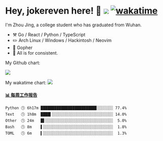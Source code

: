 # Hey, jokereven here! 👋 ![](https://visitor-badge.laobi.icu/badge?page_id=jokereven.readme) [![wakatime](https://wakatime.com/badge/user/eada5769-12fd-41f7-af3d-65254494dce1.svg)](https://wakatime.com/@eada5769-12fd-41f7-af3d-65254494dce1)

I'm Zhou Jing, a college student who has graduated from Wuhan.
-   :hammer_and_pick: Go / React / Python / TypeScript
-   :pencil2: Arch Linux / Windows / Hackintosh / Neovim
-   :seedling: Gopher
-   :thought_balloon: All is for consistent.

My Github chart:

![](https://ghchart.rshah.org/JonnieWayy)

My wakatime chart:
![](https://wakatime.com/share/@jokereven/1679dc82-4bf9-4b63-9203-390d608503de.png)

<!-- waka-box start -->
#### <a href="https://gist.github.com/9f8118785e2d128d746db5f61b0e0a2a" target="_blank">📊 每周工作报告</a>
```text
Python 🕓 6h17m ████████████████████████▊░░░░░░░ 77.4%
Text   🕓 1h8m  ████▍░░░░░░░░░░░░░░░░░░░░░░░░░░░ 14.0%
Other  🕓 24m   █▌░░░░░░░░░░░░░░░░░░░░░░░░░░░░░░  5.0%
Bash   🕓 8m    ▌░░░░░░░░░░░░░░░░░░░░░░░░░░░░░░░  1.8%
TOML   🕓 6m    ▍░░░░░░░░░░░░░░░░░░░░░░░░░░░░░░░  1.3%
```
<!-- Powered by https://github.com/journey-ad/waka-box-go . -->
<!-- waka-box end -->

